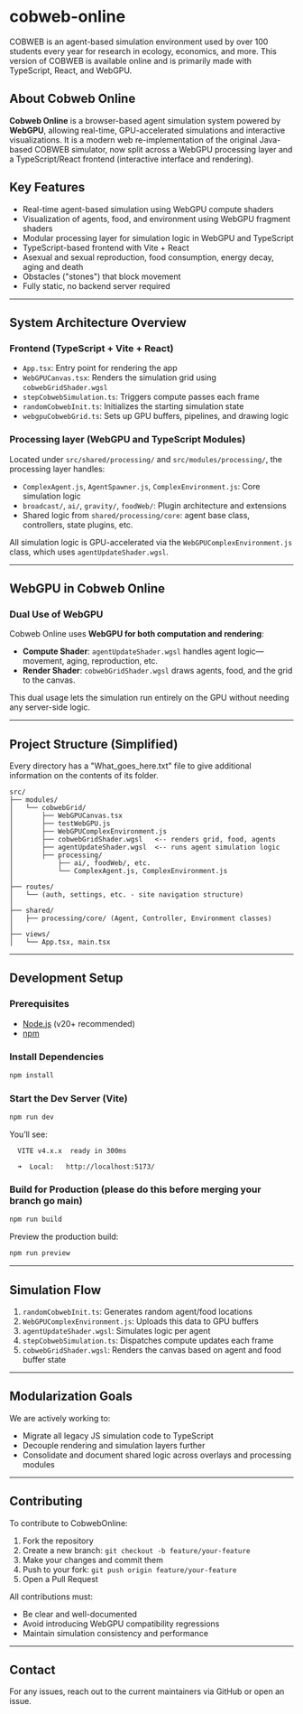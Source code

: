 # cobweb-online
COBWEB is an agent-based simulation environment used by over 100 students every year for research in ecology, economics, and more. This version of COBWEB is available online and is primarily made with TypeScript, React, and WebGPU.



## About Cobweb Online

**Cobweb Online** is a browser-based agent simulation system powered by **WebGPU**, allowing real-time, GPU-accelerated simulations and interactive visualizations. It is a modern web re-implementation of the original Java-based COBWEB simulator, now split across a WebGPU processing layer and a TypeScript/React frontend (interactive interface and rendering). 


## Key Features

- Real-time agent-based simulation using WebGPU compute shaders
- Visualization of agents, food, and environment using WebGPU fragment shaders
- Modular processing layer for simulation logic in WebGPU and TypeScript
- TypeScript-based frontend with Vite + React
- Asexual and sexual reproduction, food consumption, energy decay, aging and death
- Obstacles ("stones") that block movement
- Fully static, no backend server required

---

## System Architecture Overview

### Frontend (TypeScript + Vite + React)

- `App.tsx`: Entry point for rendering the app
- `WebGPUCanvas.tsx`: Renders the simulation grid using `cobwebGridShader.wgsl`
- `stepCobwebSimulation.ts`: Triggers compute passes each frame
- `randomCobwebInit.ts`: Initializes the starting simulation state
- `webgpuCobwebGrid.ts`: Sets up GPU buffers, pipelines, and drawing logic

### Processing layer (WebGPU and TypeScript Modules)

Located under `src/shared/processing/` and `src/modules/processing/`, the processing layer handles:

- `ComplexAgent.js`, `AgentSpawner.js`, `ComplexEnvironment.js`: Core simulation logic
- `broadcast/`, `ai/`, `gravity/`, `foodWeb/`: Plugin architecture and extensions
- Shared logic from `shared/processing/core`: agent base class, controllers, state plugins, etc.

All simulation logic is GPU-accelerated via the `WebGPUComplexEnvironment.js` class, which uses `agentUpdateShader.wgsl`.

---

## WebGPU in Cobweb Online

### Dual Use of WebGPU

Cobweb Online uses **WebGPU for both computation and rendering**:

- **Compute Shader**: `agentUpdateShader.wgsl` handles agent logic—movement, aging, reproduction, etc.
- **Render Shader**: `cobwebGridShader.wgsl` draws agents, food, and the grid to the canvas.

This dual usage lets the simulation run entirely on the GPU without needing any server-side logic.

---

## Project Structure (Simplified)
Every directory has a "What_goes_here.txt" file to give additional information on the contents of its folder.
```plaintext
src/
├── modules/
│   └── cobwebGrid/
│       ├── WebGPUCanvas.tsx
│       ├── testWebGPU.js
│       ├── WebGPUComplexEnvironment.js
│       ├── cobwebGridShader.wgsl   <-- renders grid, food, agents
│       ├── agentUpdateShader.wgsl  <-- runs agent simulation logic
│       ├── processing/
│           ├── ai/, foodWeb/, etc.
│           └── ComplexAgent.js, ComplexEnvironment.js
│
├── routes/
│   └── (auth, settings, etc. - site navigation structure)
│
├── shared/
│   ├── processing/core/ (Agent, Controller, Environment classes)
│
├── views/
│   └── App.tsx, main.tsx
```

---

## Development Setup

### Prerequisites

- [Node.js](https://nodejs.org/) (v20+ recommended)
- [npm](https://npmjs.com/)

### Install Dependencies

```bash
npm install
```

### Start the Dev Server (Vite)

```bash
npm run dev
```

You’ll see:

```
  VITE v4.x.x  ready in 300ms

  ➜  Local:   http://localhost:5173/
```

### Build for Production (please do this before merging your branch go main)

```bash
npm run build
```

Preview the production build:

```bash
npm run preview
```

---

## Simulation Flow

1. `randomCobwebInit.ts`: Generates random agent/food locations
2. `WebGPUComplexEnvironment.js`: Uploads this data to GPU buffers
3. `agentUpdateShader.wgsl`: Simulates logic per agent
4. `stepCobwebSimulation.ts`: Dispatches compute updates each frame
5. `cobwebGridShader.wgsl`: Renders the canvas based on agent and food buffer state

---

## Modularization Goals

We are actively working to:

- Migrate all legacy JS simulation code to TypeScript
- Decouple rendering and simulation layers further
- Consolidate and document shared logic across overlays and processing modules

---

## Contributing

To contribute to CobwebOnline:

1. Fork the repository
2. Create a new branch: `git checkout -b feature/your-feature`
3. Make your changes and commit them
4. Push to your fork: `git push origin feature/your-feature`
5. Open a Pull Request

All contributions must:
- Be clear and well-documented
- Avoid introducing WebGPU compatibility regressions
- Maintain simulation consistency and performance

---

## Contact

For any issues, reach out to the current maintainers via GitHub or open an issue.


